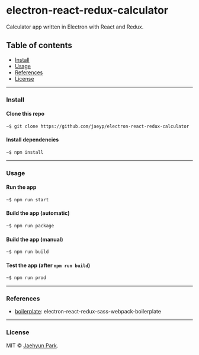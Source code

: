 # electron-react-redux-calculator
Calculator app written in Electron with React and Redux.

## Table of contents

* [Install](#install)
* [Usage](#usage)
* [References](#references)
* [License](#license)

---  

### Install

#### Clone this repo

```bash
~$ git clone https://github.com/jaeyp/electron-react-redux-calculator
```

#### Install dependencies

```bash
~$ npm install
```

---  

### Usage

#### Run the app

```bash
~$ npm run start
```

#### Build the app (automatic)

```bash
~$ npm run package
```

#### Build the app (manual)

```bash
~$ npm run build
```

#### Test the app (after `npm run build`)

```bash
~$ npm run prod
```

---  

### References
* [boilerplate](https://github.com/jaeyp/electron-react-redux-sass-webpack-boilerplate): electron-react-redux-sass-webpack-boilerplate 

---  

### License

MIT © [Jaehyun Park](https://portfolio.jaeyp.xyz).
